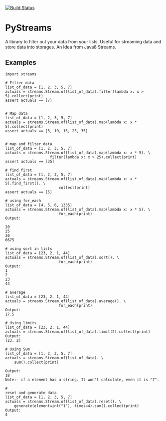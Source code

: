   [![Build Status](https://travis-ci.org/samjiks/pystreams.svg?branch=master)](https://travis-ci.org/samjiks/pystreams)

# PyStreams

A library to filter out your data from your lists. Useful for streaming data and store data into storages. An Idea from Java8 Streams.

## Examples



    import streams

    # Filter data
    list_of_data = [1, 2, 3, 5, 7]
    actuals = streams.Stream.of(list_of_data).filter(lambda x: x > 5).collect(print)
    assert actuals == [7]


    # Map data
    list_of_data = [1, 2, 3, 5, 7]
    actuals = streams.Stream.of(list_of_data).map(lambda x: x * 5).collect(print)
    assert actuals == [5, 10, 15, 25, 35]


    # map and filter data
    list_of_data = [1, 2, 3, 5, 7]
    actuals = streams.Stream.of(list_of_data).map(lambda x: x * 5). \
                        filter(lambda x: x > 25).collect(print)
    assert actuals == [35]

    # find first
    list_of_data = [1, 2, 3, 5, 7]
    actuals = streams.Stream.of(list_of_data).map(lambda x: x * 5).find_first(). \
                            collect(print)
    assert actuals == [5]

    # using for_each 
    list_of_data = [4, 5, 6, 1335]
    actuals = streams.Stream.of(list_of_data).map(lambda x: x * 5). \
                            for_each(print)    
    Output:

    20
    25
    30
    6675

    # using sort in lists
    list_of_data = [23, 2, 1, 44]
    actuals = streams.Stream.of(list_of_data).sort(). \
                            for_each(print)
    Output:
    1
    2
    23
    44

    # average
    list_of_data = [23, 2, 1, 44]
    actuals = streams.Stream.of(list_of_data).average(). \
                            for_each(print)
    Output:
    17.5

    # Using limits
    list_of_data = [23, 2, 1, 44]
    actuals = streams.Stream.of(list_of_data).limit(2).collect(print)
    Output:
    [23, 2]

    # Using Sum
    list_of_data = [1, 2, 3, 5, 7]
    actuals = streams.Stream.of(list_of_data). \
        sum().collect(print)

    Output:
    18
    Note:- if a element has a string. It won't calculate, even it is "7".

    # 
    reset and generate data
    list_of_data = [1, 2, 3, 5, 7]
    actuals = streams.Stream.of(list_of_data).reset(). \
        generate(element=int("1"), times=4).sum().collect(print)
    Output:
    4